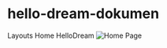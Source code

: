 # hello-dream-dokumen
Layouts Home HelloDream
![Home Page](https://user-images.githubusercontent.com/75689285/145440601-22008f0d-75b9-43f2-a0c6-de39591bd1d2.png)

